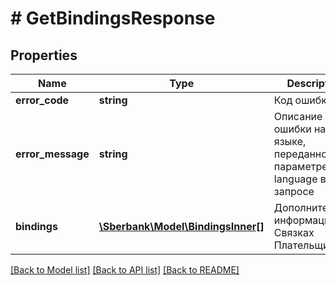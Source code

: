 # # GetBindingsResponse

## Properties

Name | Type | Description | Notes
------------ | ------------- | ------------- | -------------
**error_code** | **string** | Код ошибки |
**error_message** | **string** | Описание ошибки на языке, переданном в параметре language в запросе | [optional]
**bindings** | [**\Sberbank\Model\BindingsInner[]**](BindingsInner.md) | Дополнительная информации о Связках Плательщика | [optional]

[[Back to Model list]](../../README.md#models) [[Back to API list]](../../README.md#endpoints) [[Back to README]](../../README.md)
